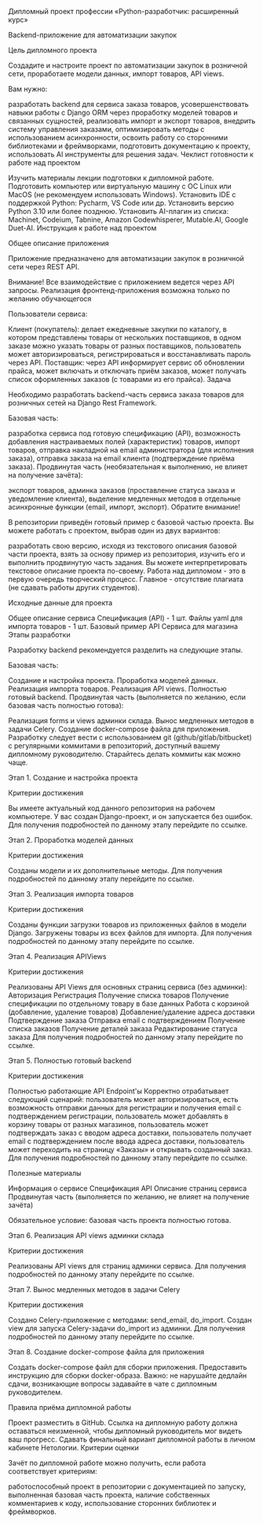 Дипломный проект профессии «Python-разработчик: расширенный курс»

Backend-приложение для автоматизации закупок

Цель дипломного проекта

Создадите и настроите проект по автоматизации закупок в розничной сети, проработаете модели данных, импорт товаров, API views.

Вам нужно:

разработать backend для сервиса заказа товаров,
усовершенствовать навыки работы с Django ORM через проработку моделей товаров и связанных сущностей,
реализовать импорт и экспорт товаров,
внедрить систему управления заказами,
оптимизировать методы с использованием асинхронности,
освоить работу со сторонними библиотеками и фреймворками,
подготовить документацию к проекту,
использовать AI инструменты для решения задач.
Чеклист готовности к работе над проектом

Изучить материалы лекции подготовки к дипломной работе.
Подготовить компьютер или виртуальную машину с ОС Linux или MacOS (не рекомендуем использовать Windows).
Установить IDE с поддержкой Python: Pycharm, VS Code или др.
Установить версию Python 3.10 или более позднюю.
Установить AI-плагин из списка:
Machinet,
Codeium,
Tabnine,
Amazon Сodewhisperer,
Mutable.AI,
Google Duet-AI.
Инструкция к работе над проектом

Общее описание приложения

Приложение предназначено для автоматизации закупок в розничной сети через REST API.

Внимание! Все взаимодействие с приложением ведется через API запросы. Реализация фронтенд-приложения возможна только по желанию обучающегося

Пользователи сервиса:

Клиент (покупатель):
делает ежедневные закупки по каталогу, в котором представлены товары от нескольких поставщиков,
в одном заказе можно указать товары от разных поставщиков,
пользователь может авторизироваться, регистрироваться и восстанавливать пароль через API.
Поставщик:
через API информирует сервис об обновлении прайса,
может включать и отключать приём заказов,
может получать список оформленных заказов (с товарами из его прайса).
Задача

Необходимо разработать backend-часть сервиса заказа товаров для розничных сетей на Django Rest Framework.

Базовая часть:

разработка сервиса под готовую спецификацию (API),
возможность добавления настраиваемых полей (характеристик) товаров,
импорт товаров,
отправка накладной на email администратора (для исполнения заказа),
отправка заказа на email клиента (подтверждение приёма заказа).
Продвинутая часть (необязательная к выполнению, не влияет на получение зачёта):

экспорт товаров,
админка заказов (проставление статуса заказа и уведомление клиента),
выделение медленных методов в отдельные асинхронные функции (email, импорт, экспорт).
Обратите внимание!

В репозитории приведён готовый пример с базовой частью проекта. Вы можете работать с проектом, выбрав один из двух вариантов:

разработать свою версию, исходя из текстового описания базовой части проекта,
взять за основу пример из репозитория, изучить его и выполнить продвинутую часть задания.
Вы можете интерпретировать текстовое описание проекта по-своему. Работа над дипломом - это в первую очередь творческий процесс. Главное - отсутствие плагиата (не сдавать работы других студентов).

Исходные данные для проекта

Общее описание сервиса
Спецификация (API) - 1 шт.
Файлы yaml для импорта товаров - 1 шт.
Базовый пример API Сервиса для магазина
Этапы разработки

Разработку backend рекомендуется разделить на следующие этапы.

Базовая часть:

Создание и настройка проекта.
Проработка моделей данных.
Реализация импорта товаров.
Реализация API views.
Полностью готовый backend.
Продвинутая часть (выполняется по желанию, если базовая часть полностью готова):

Реализация forms и views админки склада.
Вынос медленных методов в задачи Celery.
Создание docker-compose файла для приложения.
Разработку следует вести с использованием git (github/gitlab/bitbucket) с регулярными коммитами в репозиторий, доступный вашему дипломному руководителю. Старайтесь делать коммиты как можно чаще.

Этап 1. Создание и настройка проекта

Критерии достижения

Вы имеете актуальный код данного репозитория на рабочем компьютере.
У вас создан Django-проект, и он запускается без ошибок.
Для получения подробностей по данному этапу перейдите по ссылке.

Этап 2. Проработка моделей данных

Критерии достижения

Созданы модели и их дополнительные методы.
Для получения подробностей по данному этапу перейдите по ссылке.

Этап 3. Реализация импорта товаров

Критерии достижения

Созданы функции загрузки товаров из приложенных файлов в модели Django.
Загружены товары из всех файлов для импорта.
Для получения подробностей по данному этапу перейдите по ссылке.

Этап 4. Реализация APIViews

Критерии достижения

Реализованы API Views для основных страниц сервиса (без админки):
Авторизация
Регистрация
Получение списка товаров
Получение спецификации по отдельному товару в базе данных
Работа с корзиной (добавление, удаление товаров)
Добавление/удаление адреса доставки
Подтверждение заказа
Отправка email c подтверждением
Получение списка заказов
Получение деталей заказа
Редактирование статуса заказа
Для получения подробностей по данному этапу перейдите по ссылке.

Этап 5. Полностью готовый backend

Критерии достижения

Полностью работающие API Endpoint'ы
Корректно отрабатывает следующий сценарий:
пользователь может авторизироваться,
есть возможность отправки данных для регистрации и получения email с подтверждением регистрации,
пользователь может добавлять в корзину товары от разных магазинов,
пользователь может подтверждать заказ с вводом адреса доставки,
пользователь получает email с подтверждением после ввода адреса доставки,
пользователь может переходить на страницу «‎Заказы» и открывать созданный заказ.
Для получения подробностей по данному этапу перейдите по ссылке.

Полезные материалы

Информация о сервисе
Спецификация API
Описание страниц сервиса
Продвинутая часть (выполняется по желанию, не влияет на получение зачёта)

Обязательное условие: базовая часть проекта полностью готова.

Этап 6. Реализация API views админки склада

Критерии достижения

Реализованы API views для страниц админки сервиса.
Для получения подробностей по данному этапу перейдите по ссылке.

Этап 7. Вынос медленных методов в задачи Celery

Критерии достижения

Создано Celery-приложение c методами:
send_email,
do_import.
Создан view для запуска Celery-задачи do_import из админки.
Для получения подробностей по данному этапу перейдите по ссылке.

Этап 8. Создание docker-compose файла для приложения

Создать docker-compose файл для сборки приложения.
Предоставить инструкцию для сборки docker-образа.
Важно: не нарушайте дедлайн сдачи, возникающие вопросы задавайте в чате с дипломным руководителем.

Правила приёма дипломной работы

Проект разместить в GitHub. Ссылка на дипломную работу должна оставаться неизменной, чтобы дипломный руководитель мог видеть ваш прогресс.
Сдавать финальный вариант дипломной работы в личном кабинете Нетологии.
Критерии оценки

Зачёт по дипломной работе можно получить, если работа соответствует критериям:

работоспособный проект в репозитории с документацией по запуску,
выполненная базовая часть проекта,
наличие собственных комментариев к коду,
использование сторонних библиотек и фреймворков.